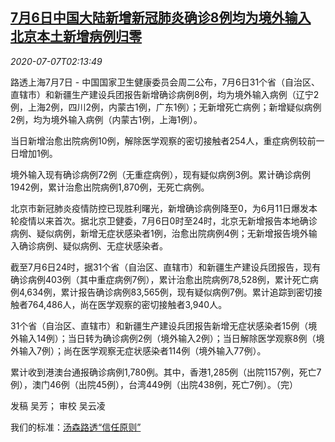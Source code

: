 <!--1594088596000-->
[7月6日中国大陆新增新冠肺炎确诊8例均为境外输入 北京本土新增病例归零](https://cn.reuters.com/article/china-mainland-covid-updates-0707-tues-idCNKBS24808D)
------

<div><i>2020-07-07T02:13:49</i></div><div class="StandardArticleBody_body"><p>路透上海7月7日 - 中国国家卫生健康委员会周二公布，7月6日31个省（自治区、直辖市）和新疆生产建设兵团报告新增确诊病例8例，均为境外输入病例（辽宁2例，上海2例，四川2例，内蒙古1例，广东1例）；无新增死亡病例；新增疑似病例2例，均为境外输入病例（内蒙古1例，上海1例）。 </p><p>当日新增治愈出院病例10例，解除医学观察的密切接触者254人，重症病例较前一日增加1例。 </p><p>境外输入现有确诊病例72例（无重症病例），现有疑似病例3例。累计确诊病例1942例，累计治愈出院病例1,870例，无死亡病例。 </p><p>北京市新冠肺炎疫情防控已现胜利曙光，新增确诊病例降至0，为6月11日爆发本轮疫情以来首次。据北京卫健委，7月6日0时至24时，北京无新增报告本地确诊病例、疑似病例，新增无症状感染者1例，治愈出院病例4例；无新增报告境外输入确诊病例、疑似病例、无症状感染者。 </p><p>截至7月6日24时，据31个省（自治区、直辖市）和新疆生产建设兵团报告，现有确诊病例403例（其中重症病例7例），累计治愈出院病例78,528例，累计死亡病例4,634例，累计报告确诊病例83,565例，现有疑似病例7例。累计追踪到密切接触者764,486人，尚在医学观察的密切接触者3,940人。 </p><p>31个省（自治区、直辖市）和新疆生产建设兵团报告新增无症状感染者15例（境外输入14例）；当日转为确诊病例2例（境外输入2例）；当日解除医学观察8例（境外输入7例）；尚在医学观察无症状感染者114例（境外输入77例）。 </p><p>累计收到港澳台通报确诊病例1,780例。其中，香港1,285例（出院1157例，死亡7例），澳门46例（出院45例），台湾449例（出院438例，死亡7例）。（完） </p><div class="Attribution_container"><div class="Attribution_attribution"><p class="Attribution_content">发稿 吴芳； 审校 吴云凌 </p></div></div><div class="StandardArticleBody_trustBadgeContainer"><span class="StandardArticleBody_trustBadgeTitle">我们的标准：</span><span class="trustBadgeUrl"><a href="https://www.thomsonreuters.cn/content/dam/openweb/documents/pdf/china/brochures/about-us-1.pdf">汤森路透“信任原则”</a></span></div></div>
